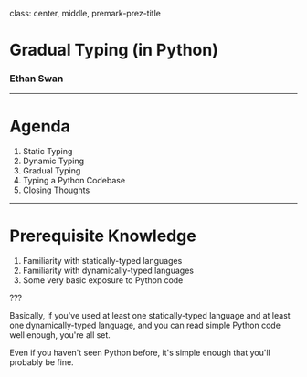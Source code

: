 class: center, middle, premark-prez-title

# Gradual Typing (in Python)

### Ethan Swan

---

# Agenda

1. Static Typing
2. Dynamic Typing
3. Gradual Typing
4. Typing a Python Codebase
5. Closing Thoughts

---

# Prerequisite Knowledge

1. Familiarity with statically-typed languages
2. Familiarity with dynamically-typed languages
3. Some very basic exposure to Python code

???

Basically, if you've used at least one statically-typed language and at least one dynamically-typed language, and you can read simple Python code well enough, you're all set.

Even if you haven't seen Python before, it's simple enough that you'll probably be fine.
